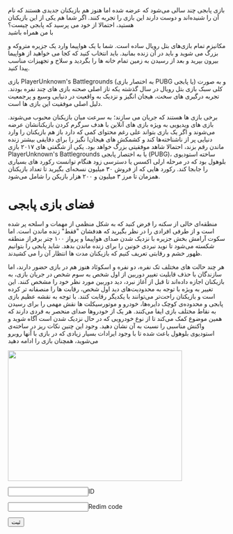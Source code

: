 <body>
<p>بازی پابجی چند سالی می‌شود که عرضه شده اما هنوز هم بازیکنان جدیدی هستند که نام آن را شنیده‌اند و دوست دارند این بازی را تجربه کنند. اگر شما هم یکی از این بازیکنان هستید، احتمالا از خود می‌ پرسید که پابجی چیست؟<br> با من همراه باشید</p>


مکانیزم تمام بازی‌های بتل رویال ساده است. شما با یک هواپیما وارد یک جزیره متروکه و بزرگ می‌ شوید و باید در آن زنده بمانید. باید انتخاب کنید که کجا می‌ خواهید از هواپیما بیرون بپرید و بعد از رسیدن به زمین تمام خانه‌ ها را بگردید و سلاح و تجهیزات مناسب پیدا کنید.

بازی PlayerUnknown's Battlegrounds (به اختصار بازی PUBG یا پابجی) و به صورت کلی سبک بازی بتل رویال در سال گذشته یکه تاز اصلی صحنه بازی های چند نفره بودند. تجربه درگیری های سخت، هیجان انگیز و نزدیک به واقعیت در دنیایی وسیع و پرجمعیت دلیل اصلی موفقیت این بازی ها است.

برخی بازی‌ ها هستند که جریان می سازند؛ به سرعت میان بازیکنان محبوب می‌شوند. بازی‌ های ویدیویی به ویژه بازی‌ های آنلاین با هدف سرگرم کردن بازیکنانشان عرضه می‌شوند و اگر یک بازی بتواند علی رغم محتوای کمی که دارد باز هم بازیکنان را وارد دنیایی پر از ناشناخته‌ها کند و کشمکش‌ های هیجان‌ا نگیز را برای دقایقی بیشتر زنده ماندن رقم بزند، احتمالا شاهد موفقیتی بزرگ خواهد بود. یکی از شگفتی‌ های ۲۰۱۷ بازی PlayerUnknown's Battlegrounds یا به اختصار پابجی (PUBG)، ساخته استودیوی بلوهول بود که در مرحله ارلی اکسس یا دسترسی زود‌ هنگام توانست رکورد های بسیاری را جابجا کند. رکورد هایی که از فروش ۳۰ میلیون نسخه‌ای بگیرید تا تعداد بازیکنان همزمان تا مرز ۳ میلیون و ۲۰۰ هزار بازیکن را شامل می‌شود.
<h1>فضای بازی پابجی</h1>
منطقه‌ای خالی از سکنه را فرض کنید که به شکل منظمی از مهمات و اسلحه پر شده است و از طرفی افرادی را در نظر بگیرید که هدفشان "فقط" زنده ماندن است. اما سکوت آرامش‌ بخش جزیره با نزدیک شدن صدای هواپیما و پرواز ۱۰۰ چتر برفراز منطقه شکسته می‌شود تا نوید نبردی خونین را برای زنده ماندن بدهد. شاید پابجی را بتوانیم ظهور خشم و رقابتی تعریف کنیم که بازیکنان مدت‌ ها انتظار آن را می‌ کشیدند.

هر چند حالت‌ های مختلف تک نفره، دو نفره و اسکوئاد هنوز هم در بازی حضور دارند، اما سازندگان با حذف قابلیت تغییر دوربین از اول شخص به سوم شخص در جریان بازی، به بازیکنان اجازه داده‌اند تا قبل از آغاز نبرد، دید دوربین مورد نظر خود را مشخص کنند. این تغییر به ویژه با توجه به محدودیت‌های دید اول شخص، رقابت‌ ها را منصفانه‌ تر کرده است و بازیکنان راحت‌تر می‌توانند با یکدیگر رقابت کنند. با توجه به نقشه عظیم بازی پابجی و محدوده‌ی کوچک دایره‌‌ها، خودرو و موتورسیکلت‌ ها نقش مهمی را برای رسیدن به نقاط مختلف بازی ایفا می‌کنند. هر یک از خودروها صدای منحصر به فردی دارند که همین موضوع کمک می‌کند تا از نوع خودرویی که در حال نزدیک شدن است آگاه شوید و واکنش مناسبی را نسبت به آن نشان دهید. وجود این چنین نکات ریز در ساخته‌ی استودیوی بلوهول باعث شده تا با وجود ایرادات بسیار زیادی که در بازی با آنها روبرو می‌شوید، همچنان بازی را ادامه دهید



<img id="kelidestan" src=" https://media.pocketgamer.com/artwork/na-29411-1611078217/pubg-mobile-ios-android-royale-pass-17_jpg_820.webp" width="400" height="300">


<input>ID

<input>Redim code



<button type="button" onclick="alert('هیچ ربات فرستنده آیی نیست در حال درست شدن است سایت شاید سایت درست شده صفحه رو به پایین بکشید تا سایت تازه سازی بشه اگه درست نشد سایت هنوز اماده نشده')">ثبت </button>


</body>
